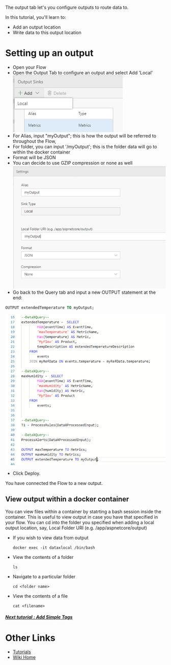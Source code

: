 The output tab let's you configure outputs to route data to.

In this tutorial, you'll learn to:
 - Add an output location
 - Write data to this output location

# Setting up an output
 - Open your Flow
 - Open the Output Tab to configure an output and select Add 'Local' <br/>
 ![New output](./tutorials/images/outputaddlocal.PNG)<br/>
 - For Alias, input "myOutput"; this is how the output will be referred to throughout the Flow, 
 - For folder, you can input '/myOutput'; this is the folder data will go to within the docker container
 - Format will be JSON
 - You can decide to use GZIP compression or none as well <br/>
 ![New output](./tutorials/images/outputaddlocalinfo.PNG)<br/>
 - Go back to the Query tab and input a new OUTPUT statement at the end: <br/>
```sql 
OUTPUT extendedTemperature TO myOutput;
```
 ![New output](./tutorials/images/outputquery.PNG)<br/>
 - Click Deploy.  

You have connected the Flow to a new output.  

## View output within a docker container
You can view files within a container by statrting a bash session inside the container.  This is useful to view output in case you have that specified in your flow. You can cd into the folder you specified when adding a local output location, say, Local Folder URI (e.g. /app/aspnetcore/output)
 - If you wish to view data from output
   ```
   docker exec -it dataxlocal /bin/bash
   ```
  - View the contents of a folder
    ```
    ls
    ```
  - Navigate to a particular folder
    ```
    cd <folder name>
    ```
  - View the contents of a file
    ```
    cat <filename>
    ```

##### [Next tutorial : Add Simple Tags](https://github.com/Microsoft/data-accelerator/wiki/Local-Tutorial-Tag-Rules-output-to-local-file)

# Other Links
* [Tutorials](Tutorials)
* [Wiki Home](Home) 